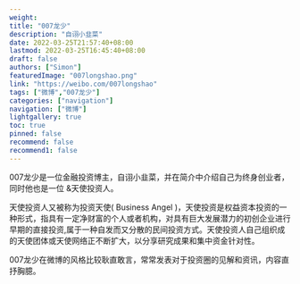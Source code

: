 ```yaml
---
weight: 
title: "007龙少"
description: "自诩小韭菜"
date: 2022-03-25T21:57:40+08:00
lastmod: 2022-03-25T16:45:40+08:00
draft: false
authors: ["Simon"]
featuredImage: "007longshao.png"
link: "https://weibo.com/007longshao"
tags: ["微博","007龙少"]
categories: ["navigation"]
navigation: ["微博"]
lightgallery: true
toc: true
pinned: false
recommend: false
recommend1: false
---
```

007龙少是一位金融投资博主，自诩小韭菜，并在简介中介绍自己为终身创业者，同时他也是一位 &天使投资人。

天使投资人又被称为投资天使( Business Angel )，天使投资是权益资本投资的一种形式，指具有一定净财富的个人或者机构，对具有巨大发展潜力的初创企业进行早期的直接投资,属于一种自发而又分散的民间投资方式。天使投资人自己组织成的天使团体或天使网络正不断扩大，以分享研究成果和集中资金针对性。

007龙少在微博的风格比较耿直敢言，常常发表对于投资圈的见解和资讯，内容直抒胸臆。